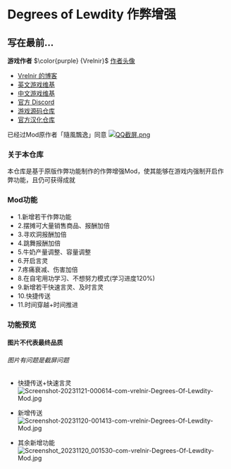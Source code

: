 # Degrees of Lewdity 作弊增强

## 写在最前...
<b>游戏作者</b> $\color{purple} {Vrelnir}$ [作者头像](https://i.postimg.cc/9fX0Wjg4/avatar-png-200-200.png)
  - [Vrelnir 的博客](https://vrelnir.blogspot.com)
  - [英文游戏维基](https://degreesoflewdity.miraheze.org/wiki)
  - [中文游戏维基](https://degreesoflewditycn.miraheze.org/wiki)
  - [官方 Discord](https://discord.gg/VznUtEhDOL)
  - [游戏源码仓库](https://gitgud.io/Vrelnir/degrees-of-lewdity/-/tree/master)
- [官方汉化仓库](https://github.com/Eltirosto/Degrees-of-Lewdity-Chinese-Localization)

已经过Mod原作者「隨風飄逸」同意
[![QQ截屏.png](https://picst.sunbangyan.cn/2023/11/19/b689b0aba663b9a75ec8382adb2056e6.webp)](https://i.postimg.cc/6QyvQydF/Image-1700406505100-edit-125728719731855.png)

### 关于本仓库

本仓库是基于原版作弊功能制作的作弊增强Mod，使其能够在游戏内强制开启作弊功能，且仍可获得成就

### Mod功能
- 1.新增若干作弊功能
- 2.摆摊可大量销售商品、报酬加倍
- 3.寻欢洞报酬加倍
- 4.跳舞报酬加倍
- 5.牛奶产量调整、容量调整
- 6.开启言灵
- 7.疼痛衰减、伤害加倍
- 8.在自宅用功学习、不想努力模式(学习进度120%)
- 9.新增若干快速言灵、及时言灵
- 10.快捷传送
- 11.时间穿越+时间推进

### 功能预览
#### 图片不代表最终品质
###### 图片有问题是截屏问题

- 快捷传送+快速言灵
![Screenshot-20231121-000614-com-vrelnir-Degrees-Of-Lewdity-Mod.jpg](https://i.postimg.cc/s2LFqq9p/Screenshot-20231121-000614-com-vrelnir-Degrees-Of-Lewdity-Mod.jpg)

- 新增传送
![Screenshot-20231120-001413-com-vrelnir-Degrees-Of-Lewdity-Mod.jpg](https://i.postimg.cc/7Yr9V6bv/Screenshot-20231120-001413-com-vrelnir-Degrees-Of-Lewdity-Mod.jpg)

- 其余新增功能
![Screenshot_20231120_001530-com-vrelnir-Degrees-Of-Lewdity-Mod.jpg](https://upload.cc/i1/2023/11/20/R8FLhf.jpg)
